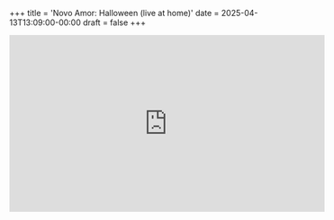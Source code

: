 +++
title = 'Novo Amor: Halloween (live at home)'
date = 2025-04-13T13:09:00-00:00
draft = false
+++

<iframe width="560" height="315" src="https://www.youtube.com/embed/ieT-mAUgAuw?si=pFs6vd08sEYUMQiC" title="YouTube video player" frameborder="0" allow="accelerometer; autoplay; clipboard-write; encrypted-media; gyroscope; picture-in-picture; web-share" referrerpolicy="strict-origin-when-cross-origin" allowfullscreen></iframe>